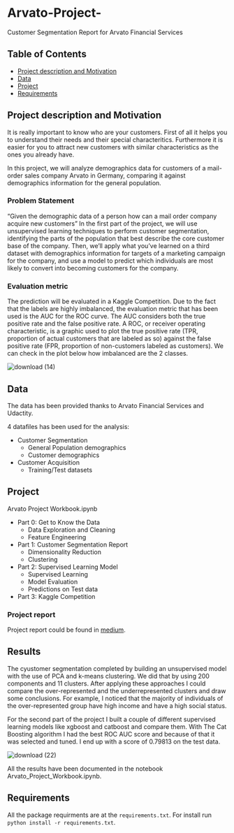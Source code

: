 # Arvato-Project-
Customer Segmentation Report for Arvato Financial Services

## Table of Contents

- [Project description and Motivation](#projectoverview)
- [Data](#data)
- [Project](#project)
- [Requirements](#requirements)


<a id='projectoverview'></a>
## Project description and Motivation
It is really important to know who are your customers. First of all it helps you to understand their needs and their special characteritics. Furthermore it is easier for you to attract new customers with similar characteristics as the ones you already have.

In this project, we will analyze demographics data for customers of a mail-order sales company Arvato in Germany, comparing it against demographics information for the general population.

### Problem Statement
“Given the demographic data of a person how can a mail order company acquire new customers”
In the first part of the project, we will use unsupervised learning techniques to perform customer segmentation, identifying the parts of the population that best describe the core customer base of the company.
Then, we’ll apply what you’ve learned on a third dataset with demographics information for targets of a marketing campaign for the company, and use a model to predict which individuals are most likely to convert into becoming customers for the company.

### Evaluation metric

The prediction will be evaluated in a Kaggle Competition. Due to the fact that the labels are highly imbalanced, the evaluation metric that has been used is the AUC for the ROC curve. The AUC considers both the true positive rate and the false positive rate. A ROC, or receiver operating characteristic, is a graphic used to plot the true positive rate (TPR, proportion of actual customers that are labeled as so) against the false positive rate (FPR, proportion of non-customers labeled as customers). We can check in the plot below how imbalanced are the 2 classes.

![download (14)](https://user-images.githubusercontent.com/18635146/112768680-cd733000-9025-11eb-87f1-527de1863efe.png)


<a id='data'></a>
## Data 
The data has been provided thanks to Arvato Financial Services and Udactity. 

4 datafiles has been used for the analysis:  
- Customer Segmentation
  - General Population demographics
  - Customer demographics
- Customer Acquisition
  - Training/Test datasets

<a id='project'></a>
## Project 

Arvato Project Workbook.ipynb
* Part 0: Get to Know the Data
  * Data Exploration and Cleaning
  * Feature Engineering
* Part 1: Customer Segmentation Report
  * Dimensionality Reduction
  * Clustering
* Part 2: Supervised Learning Model
  * Supervised Learning
  * Model Evaluation
  * Predictions on Test data
* Part 3: Kaggle Competition

### Project report
Project report could be found in [medium](https://evangelou-alexandr.medium.com/customer-segmentation-for-arvato-financial-services-43e92159f1c).

## Results
The cyustomer segmentation completed by building an unsupervised model with the use of PCA and k-means clustering. We did that by using 200 components and 11 clusters. After applying these approaches I could compare the over-represented and the underrepresented clusters and draw some conclusions. For example, I noticed that the majority of individuals of the over-represented group have high income and have a high social status. 

For the second part of the project I built a couple of different supervised learning models like xgboost and catboost and compare them. With The Cat Boosting algorithm I had the best ROC AUC score and because of that it was selected and tuned. I end up with a score of 0.79813 on the test data.

![download (22)](https://user-images.githubusercontent.com/18635146/112768898-f7792200-9026-11eb-8caa-908d9f2a9e15.png)

All the results have been  documented in the notebook Arvato_Project_Workbook.ipynb.

<a id='requirements'></a>
## Requirements

All the package requirments are at the `requirements.txt`. For install run `python install -r requirements.txt`.
